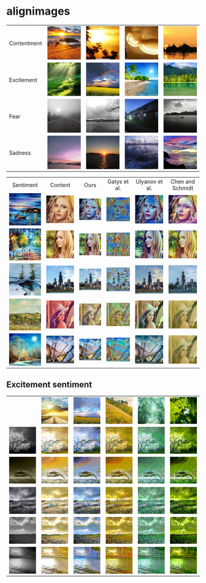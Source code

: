 # alignimages

<table>
<tr align='center'>
<td>Contentment</td>
<td><img src='emotion_examples_croped/contentment1.jpg' width="168px"></td>
<td><img src='emotion_examples_croped/contentment2.jpg' width="168px"></td>
<td><img src='emotion_examples_croped/contentment3.jpg' width="168px"></td>
<td><img src='emotion_examples_croped/contentment4.jpg' width="168px"></td>
</tr>
<td>Excitement</td>
<td><img src='emotion_examples_croped/excite1.jpg' width="168px"></td>
<td><img src='emotion_examples_croped/excite2.jpg' width="168px"></td>
<td><img src='emotion_examples_croped/excite3.jpg' width="168px"></td>
<td><img src='emotion_examples_croped/excite4.jpg' width="168px"></td>
</tr>
<td>Fear</td>
<td><img src='emotion_examples_croped/fear1.jpg' width="168px"></td>
<td><img src='emotion_examples_croped/fear2.jpg' width="168px"></td>
<td><img src='emotion_examples_croped/fear3.jpg' width="168px"></td>
<td><img src='emotion_examples_croped/fear4.jpg' width="168px"></td>
</tr>
<td>Sadness</td>
<td><img src='emotion_examples_croped/sad1.jpg' width="168px"></td>
<td><img src='emotion_examples_croped/sad2.jpeg' width="168px"></td>
<td><img src='emotion_examples_croped/sad3.jpg' width="168px"></td>
<td><img src='emotion_examples_croped/sad4.jpg' width="168px"></td>
</tr>


<table>
<tr align='center'>
<td>Sentiment</td>
<td>Content</td>
<td>Ours</td>
<td>Gatys et al.</td>
<td>Ulyanov et al.</td>
<td>Chen and Schmidt</td>
</tr>
<tr>
<td><img src='AdaIN/negative_0.75/a.jpg' width="140px"></td>
<td><img src='AdaIN/negative_0.75/avril.jpg' width="140px"></td>
<td><img src='AdaIN/negative_0.75/avril_stylized_a_0.75.jpg' width="140px"></td>
<td><img src='Slow Gatys/test_negative/avril_a_negative.jpg' width="140px"></td>  
<td><img src='texture/avril_stylized.jpg' width="140px"></td>  
<td><img src='chen schmit/chen-avril_stylized.jpg' width="140px"></td>  
</tr>
<td><img src='AdaIN/negative_0.75/b.jpg' width="140px"></td> 
<td><img src='AdaIN/negative_0.75/blonde_girl.jpg' width="140px"></td> 
<td><img src='AdaIN/negative_0.75/blonde_girl_stylized_b_0.75.jpg' width="140px"></td> 
<td><img src='Slow Gatys/test_negative/blonde_girl_b.jpg' width="140px"></td>  
<td><img src='texture/blonde_girl_stylized.jpg' width="140px"></td>  
<td><img src='chen schmit/chen_blonde_girl_stylized.jpg' width="140px"></td> 
</tr>
<td><img src='AdaIN/negative_0.75/c.jpg' width="140px"></td> 
<td><img src='AdaIN/negative_0.75/chicago.jpg' width="140px"></td> 
<td><img src='AdaIN/negative_0.75/chicago_stylized_c_0.75.jpg' width="140px"></td> 
<td><img src='Slow Gatys/test_negative/chicago_c.jpg' width="140px"></td>
<td><img src='texture/chicago_stylized.jpg' width="140px"></td>
<td><img src='chen schmit/chen_chicago_stylized.jpg' width="140px"></td> 
</tr>
<td><img src='AdaIN/negative_0.75/l.jpg' width="140px"></td> 
<td><img src='AdaIN/negative_0.75/lenna.jpg' width="140px"></td>
<td><img src='AdaIN/negative_0.75/lenna_stylized_l_0.75.jpg' width="140px"></td> 
<td><img src='Slow Gatys/test_negative/lenna_l.jpg' width="140px"></td> 
<td><img src='texture/lenna_stylized.jpg' width="140px"></td> 
<td><img src='chen schmit/chen_lenna_stylized.jpg' width="140px"></td> 
</tr>
<td><img src='AdaIN/negative_0.75/m.jpg' width="140px"></td>
<td><img src='AdaIN/negative_0.75/modern.jpg' width="140px"></td>
<td><img src='AdaIN/negative_0.75/modern_stylized_m_0.75.jpg' width="140px"></td>
<td><img src='Slow Gatys/test_negative/modern_m.jpg' width="140px"></td>
<td><img src='texture/modern_stylized.jpg' width="140px"></td>
<td><img src='chen schmit/chen_lenna_stylized.jpg' width="140px"></td>
</tr>
</table>

## Excitement sentiment

<table>
<tr>
<td><content||sentiment></td>
<td><img src='all/a.jpg' width="140px"></td>
<td><img src='all/b.jpg' width="140px"></td>
<td><img src='all/c.jpg' width="140px"></td>
<td><img src='all/g.jpg' width="140px"></td>
<td><img src='all/p.jpg' width="140px"></td>
<tr>
<td><img src='all/alack_sky.jpg' width="140px"></td>
<td><img src='all/alack_sky_stylized_a.jpg' width="140px"></td>
<td><img src='all/alack_sky_stylized_b.jpg' width="140px"></td>
<td><img src='all/alack_sky_stylized_c.jpg' width="140px"></td>
<td><img src='all/alack_sky_stylized_g.jpg' width="140px"></td>
<td><img src='all/alack_sky_stylized_p.jpg' width="140px"></td>
<tr>
<td><img src='all/broken_tree.jpg' width="140px"></td>
<td><img src='all/broken_tree_stylized_a.jpg' width="140px"></td>
<td><img src='all/broken_tree_stylized_b.jpg' width="140px"></td>
<td><img src='all/broken_tree_stylized_c.jpg' width="140px"></td>
<td><img src='all/broken_tree_stylized_g.jpg' width="140px"></td>
<td><img src='all/broken_tree_stylized_p.jpg' width="140px"></td>
<tr>
<td><img src='all/mm.jpg' width="140px"></td>
<td><img src='all/mm_stylized_a.jpg' width="140px"></td>
<td><img src='all/mm_stylized_b.jpg' width="140px"></td>
<td><img src='all/mm_stylized_c.jpg' width="140px"></td>
<td><img src='all/mm_stylized_g.jpg' width="140px"></td>
<td><img src='all/mm_stylized_p.jpg' width="140px"></td>
<tr>
<td><img src='all/nn.jpg' width="140px"></td>
<td><img src='all/nn_stylized_a.jpg' width="140px"></td>
<td><img src='all/nn_stylized_b.jpg' width="140px"></td>
<td><img src='all/nn_stylized_c.jpg' width="140px"></td>
<td><img src='all/nn_stylized_g.jpg' width="140px"></td>
<td><img src='all/nn_stylized_p.jpg' width="140px"></td>
<tr>
<td><img src='all/silve_river.jpg' width="140px"></td>
<td><img src='all/silve_river_stylized_a.jpg' width="140px"></td>
<td><img src='all/silve_river_stylized_b.jpg' width="140px"></td>
<td><img src='all/silve_river_stylized_c.jpg' width="140px"></td>
<td><img src='all/silve_river_stylized_g.jpg' width="140px"></td>
<td><img src='all/silve_river_stylized_p.jpg' width="140px"></td>
<tr>
</table>
